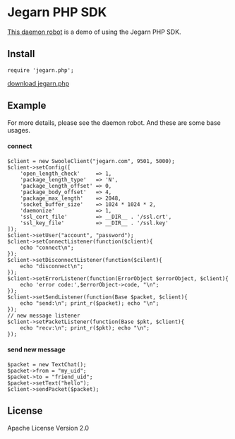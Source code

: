 # Jegarn PHP SDK

[This daemon robot](https://github.com/Yaoguais/jegarn/blob/master/examples/web-chat-system/robot_counter.php)
is a demo of using the Jegarn PHP SDK.




## Install

    require 'jegarn.php';

[download jegarn.php](https://github.com/Yaoguais/jegarn/blob/master/sdk/php/src/jegarn.php)




## Example

For more details, please see the daemon robot.
And these are some base usages.

#### connect

    $client = new SwooleClient("jegarn.com", 9501, 5000);
    $client->setConfig([
        'open_length_check'     => 1,
        'package_length_type'   => 'N',
        'package_length_offset' => 0,
        'package_body_offset'   => 4,
        'package_max_length'    => 2048,
        'socket_buffer_size'    => 1024 * 1024 * 2,
        'daemonize'             => 1,
        'ssl_cert_file'         => __DIR__ . '/ssl.crt',
        'ssl_key_file'          => __DIR__ . '/ssl.key'
    ]);
    $client->setUser("account", "password");
    $client->setConnectListener(function($client){
        echo "connect\n";
    });
    $client->setDisconnectListener(function($cilent){
        echo "disconnect\n";
    });
    $client->setErrorListener(function(ErrorObject $errorObject, $client){
        echo 'error code:',$errorObject->code, "\n";
    });
    $client->setSendListener(function(Base $packet, $client){
        echo "send:\n"; print_r($packet); echo "\n";
    });
    // new message listener
    $client->setPacketListener(function(Base $pkt, $client){
        echo "recv:\n"; print_r($pkt); echo "\n";
    });

#### send new message

    $packet = new TextChat();
    $packet->from = "my_uid";
    $packet->to = "friend_uid";
    $packet->setText("hello");
    $client->sendPacket($packet);




## License

Apache License Version 2.0